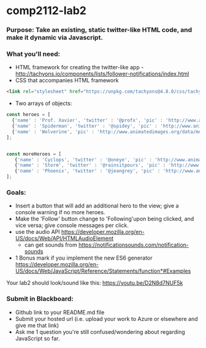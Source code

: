 # comp2112-lab2

### Purpose: Take an existing, static twitter-like HTML code, and make it dynamic via Javascript.

### What you'll need: 

* HTML framework for creating the twitter-like app - http://tachyons.io/components/lists/follower-notifications/index.html
* CSS that accompanies HTML framework 
```html 
<link rel="stylesheet" href="https://unpkg.com/tachyons@4.8.0/css/tachyons.min.css"/>
```
* Two arrays of objects:

```js
const heroes = [
  {'name' : 'Prof. Xavier', 'twitter' : '@profx', 'pic' : 'http://www.animatedimages.org/data/media/450/animated-marvel-avatar-image-0004.gif'},
  {'name' : 'Spiderman', 'twitter' : '@spidey', 'pic' : 'http://www.animatedimages.org/data/media/450/animated-marvel-avatar-image-0008.gif'},  
  {'name' : 'Wolverine', 'pic' : 'http://www.animatedimages.org/data/media/450/animated-marvel-avatar-image-0011.gif', 'twitter' : '@logan' }
];


const moreHeroes = [
   {'name' : 'Cyclops', 'twitter' : '@oneye', 'pic' : 'http://www.animatedimages.org/data/media/450/animated-marvel-avatar-image-0005.gif'},
   {'name' : 'Storm', 'twitter' : '@rainsitpours', 'pic' : 'http://www.animatedimages.org/data/media/450/animated-marvel-avatar-image-0007.gif'},
   {'name' : 'Phoenix', 'twitter' : '@jeangrey', 'pic' : 'http://www.animatedimages.org/data/media/450/animated-marvel-avatar-image-0016.gif'}
];
```

### Goals:
* Insert a button that will add an additional hero to the view; give a console warning if no more heroes.
* Make the 'Follow' button change to 'Following'upon being clicked, and vice versa; give console messages per click.
* use the audio API https://developer.mozilla.org/en-US/docs/Web/API/HTMLAudioElement
  * can get sounds from https://notificationsounds.com/notification-sounds
* 1 Bonus mark if you implement the new ES6 generator https://developer.mozilla.org/en-US/docs/Web/JavaScript/Reference/Statements/function*#Examples

Your lab2 should look/sound like this: https://youtu.be/D2N8d7NUF5k 

### Submit in Blackboard:
* Github link to your README.md file
* Submit your hosted url (i.e. upload your work to Azure or elsewhere and give me that link)
* Ask me 1 question you're still confused/wondering about regarding JavaScript so far.

